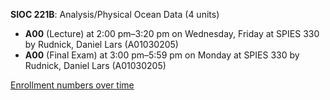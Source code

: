 **SIOC 221B**: Analysis/Physical Ocean Data (4 units)

- **A00** (Lecture) at 2:00 pm–3:20 pm on Wednesday, Friday at SPIES 330 by Rudnick, Daniel Lars (A01030205)
- **A00** (Final Exam) at 3:00 pm–5:59 pm on Monday at SPIES 330 by Rudnick, Daniel Lars (A01030205)

[Enrollment numbers over time](./SIOC221B.tsv)
